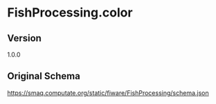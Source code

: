 # FishProcessing.color

## Version
1.0.0

## Original Schema
https://smaq.computate.org/static/fiware/FishProcessing/schema.json
